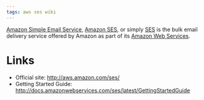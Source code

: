 ```yaml
---
tags: aws ses wiki
---
```


[Amazon Simple Email Service](/wiki/Amazon_Simple_Email_Service), [Amazon SES](/wiki/Amazon_SES), or simply [SES](/wiki/SES) is the bulk email delivery service offered by Amazon as part of its [Amazon Web Services](/wiki/Amazon_Web_Services).

# Links

-   Official site: <http://aws.amazon.com/ses/>
-   Getting Started Guide: <http://docs.amazonwebservices.com/ses/latest/GettingStartedGuide>

